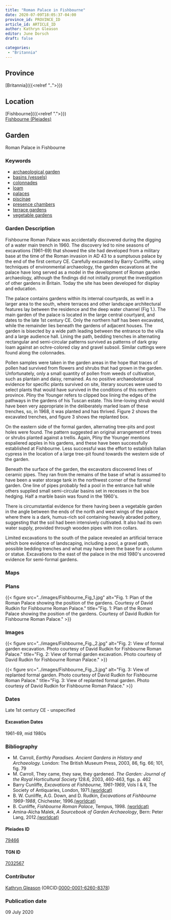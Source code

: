 ```yaml
---
title: "Roman Palace in Fishbourne"
date: 2020-07-09T18:05:37-04:00
province_id: PROVINCE_ID
article_id: ARTICLE_ID
author: Kathryn Gleason
editor: June Dorsch
draft: false

categories:
 - "Britannia"
---
```


## Province

[Britannia]({{<relref "..">}})  

<!--### Province Description-->

<!-- DESCRIPTION -->


## Location

[Fishbourne]({{<relref ".">}}) \
[Fishbourne (Pleiades)](https://pleiades.stoa.org/places/79466)

<!--### Location Description-->

<!-- LEAVE THIS BLANK FOR NOW -->

<!--## Sublocation-->

<!--
[AREA WITHIN LOCATION, LIKE “PALATINE HILL”](GEOREFERENCE LINK)
A sublocation is any area larger than an individual garden, but located within a location. I would always try to include a link to a controlled vocabulary here if possible. This ID may well be different from the Garden ID, e.g., Pompeii versus a Garden in one of the houses which has its own Pleiades ID.
-->

<!--### Sublocation Description-->

<!-- DESCRIPTION -->

## Garden

Roman Palace in Fishbourne

### Keywords

- [archaeological garden](#)
- [basins (vessels)](http://vocab.getty.edu/page/aat/300045614)
- [colonnades](http://vocab.getty.edu/page/aat/300002613)
- [loam](http://vocab.getty.edu/page/aat/300014335)
- [palaces](http://vocab.getty.edu/page/aat/300005734)
- [piscinae](http://vocab.getty.edu/page/aat/300375619)
- [presence chambers](http://vocab.getty.edu/page/aat/300004445)
- [terrace gardens](http://vocab.getty.edu/page/aat/300404778)
- [vegetable gardens](http://vocab.getty.edu/page/aat/300008142)

### Garden Description

Fishbourne Roman Palace was accidentally discovered during the digging of a water main trench in 1960. The discovery led to nine seasons of excavations (1961-69) that showed the site had developed from a military base at the time of the Roman invasion in AD 43 to a sumptuous palace by the end of the first century CE. Carefully excavated by Barry Cunliffe, using techniques of environmental archaeology, the garden excavations at the palace have long served as a model in the development of Roman garden archaeology, although the findings did not initially prompt the investigation of other gardens in Britain. Today the site has been developed for display and education.

The palace contains gardens within its internal courtyards, as well in a larger area to the south, where terraces and other landscape architectural features lay between the residence and the deep water channel (Fig 1.). The main garden of the palace is located in the large central courtyard, and dates to the late 1st century CE. Only the northern half has been excavated, while the remainder lies beneath the gardens of adjacent houses. The garden is bisected by a wide path leading between the entrance to the villa and a large audience hall. Lining the path, bedding trenches in alternating rectangular and semi-circular patterns survived as patterns of dark gray loam against an ochre-colored clay and gravel subsoil. Similar cuttings were found along the colonnades.

Pollen samples were taken in the garden areas in the hope that traces of pollen had survived from flowers and shrubs that had grown in the garden. Unfortunately, only a small quantity of pollen from weeds of cultivation, such as plantain and daisy, remained. As no positive archaeobotanical evidence for specific plants survived on site, literary sources were used to select plants that would have survived in the conditions of this northern province. Pliny the Younger refers to clipped box lining the edges of the pathways in the gardens of his Tuscan estate. This lime-loving shrub would have been very appropriate in the deliberately marled loam of these trenches, so, in 1968, it was planted and has thrived. Figure 2 shows the excavated trenches, and figure 3 shows the replanted box.

On the eastern side of the formal garden, alternating tree-pits and post holes were found. The pattern suggested an original arrangement of trees or shrubs planted against a trellis. Again, Pliny the Younger mentions espaliered apples in his gardens, and these have been successfully established at Fishbourne. Less successful was the effort to establish Italian cypress in the location of a large tree-pit found towards the western side of the garden.

Beneath the surface of the garden, the excavators discovered lines of ceramic pipes. They ran from the remains of the base of what is assumed to have been a water storage tank in the northwest corner of the formal garden. One line of pipes probably fed a pool in the entrance hall while others supplied small semi-circular basins set in recesses in the box hedging. Half a marble basin was found in the 1960's.

There is circumstantial evidence for there having been a vegetable garden in the angle between the ends of the north and west wings of the palace where there is a dark, humus-rich soil containing heavily abraded pottery, suggesting that the soil had been intensively cultivated. It also had its own water supply, provided through wooden pipes with iron collars.

Limited excavations to the south of the palace revealed an artificial terrace which bore evidence of landscaping, including a pool, a gravel path, possible bedding trenches and what may have been the base for a column or statue. Excavations to the east of the palace in the mid 1980's uncovered evidence for semi-formal gardens.

### Maps

<!--
{{< figure src="IMG_URL" alt="ALT_TEXT" title="CAPTION" >}}
-->

### Plans

{{< figure src="../images/Fishbourne_Fig_1.jpg" alt="Fig. 1: Plan of the Roman Palace showing the position of the gardens. Courtesy of David Rudkin for Fishbourne Roman Palace." title="Fig. 1: Plan of the Roman Palace showing the position of the gardens. Courtesy of David Rudkin for Fishbourne Roman Palace." >}}

### Images

{{< figure src="../images/Fishbourne_Fig._2.jpg" alt="Fig. 2: View of formal garden excavation. Photo courtesy of David Rudkin for Fishbourne Roman Palace." title="Fig. 2: View of formal garden excavation. Photo courtesy of David Rudkin for Fishbourne Roman Palace." >}}

{{< figure src="../images/Fishbourne_Fig._3.jpg" alt="Fig. 3: View of replanted formal garden. Photo courtesy of David Rudkin for Fishbourne Roman Palace." title="Fig. 3: View of replanted formal garden. Photo courtesy of David Rudkin for Fishbourne Roman Palace." >}}

### Dates

Late 1st century CE - unspecified

#### Excavation Dates

1961-69, mid 1980s

### Bibliography

* M. Carroll, *Earthly Paradises. Ancient Gardens in History and Archaeology.* London: The British Museum Press, 2003, 86, fig. 66; 101, fig. 79
* M. Carroll, They came, they saw, they gardened. *The Garden: Journal of the Royal Horticultural Society* 128.6, 2003, 460-463, figs. p. 462
* Barry Cunliffe, *Excavations at Fishbourne, 1961-1969*, Vols I & II, The Society of Antiquaries, London, 1971.[(worldcat)](http://www.worldcat.org/oclc/34684874)
* B. W. Cunliffe, A.G. Down, and D. Rudkin, *Excavations at Fishbourne 1969-1988*, Chichester, 1996.[(worldcat)](http://www.worldcat.org/oclc/228440436)
* B. Cunliffe, *Fishbourne Roman Palace*, Tempus, 1998. [(worldcat)](http://www.worldcat.org/oclc/997465222)
* Amina-Aïcha Malek, *A Sourcebook of Garden Archaeology*, Bern: Peter Lang, 2012.[(worldcat)](http://www.worldcat.org/oclc/865000398)

<!--#### Periodo ID-->

<!-- [PERIODO_ID](https://pleiades.stoa.org/places/PLEIADES_ID) -->

#### Pleiades ID

[79466](https://pleiades.stoa.org/places/79466)

#### TGN ID

[7032567](http://vocab.getty.edu/page/tgn/7032567)

### Contributor

[Kathryn Gleason](https://classics.cornell.edu/kathryn-gleason) (ORCID:[0000-0001-6260-8378](https://orcid.org/0000-0001-6260-8378))

### Publication date

09 July 2020

<!--### Related articles-->

<!-- Links to other related articles. Leave blank for now -->